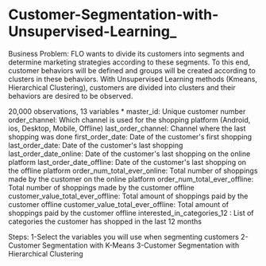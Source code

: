 # Customer-Segmentation-with-Unsupervised-Learning_
Business Problem:
FLO wants to divide its customers into segments and determine marketing strategies according to these segments. To this end, customer behaviors will be defined and groups will be created according to clusters in these behaviors. With Unsupervised Learning methods (Kmeans, Hierarchical Clustering), customers are divided into clusters and their behaviors are desired to be observed.

20,000 observations, 13 variables * master_id: Unique customer number order_channel: Which channel is used for the shopping platform (Android, ios, Desktop, Mobile, Offline) last_order_channel: Channel where the last shopping was done first_order_date: Date of the customer's first shopping last_order_date: Date of the customer's last shopping last_order_date_online: Date of the customer's last shopping on the online platform last_order_date_offline: Date of the customer's last shopping on the offline platform order_num_total_ever_online: Total number of shoppings made by the customer on the online platform order_num_total_ever_offline: Total number of shoppings made by the customer offline customer_value_total_ever_offline: Total amount of shoppings paid by the customer offline customer_value_total_ever_offline: Total amount of shoppings paid by the customer offline interested_in_categories_12 : List of categories the customer has shopped in the last 12 months

Steps: 1-Select the variables you will use when segmenting customers 2-Customer Segmentation with K-Means 3-Customer Segmentation with Hierarchical Clustering

